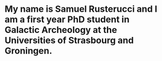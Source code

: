 # My name is Samuel Rusterucci and I am a first year PhD student in Galactic Archeology at the Universities of Strasbourg and Groningen.